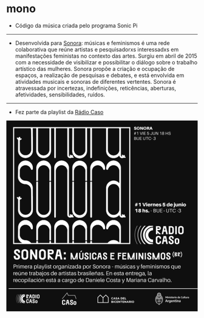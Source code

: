 # mono

- Código da música criada pelo programa Sonic Pi

---

- Desenvolvida para [Sonora](http://www.sonora.me/): músicas e feminismos é uma rede colaborativa que reúne artistas e pesquisadorxs interessadxs em manifestações feministas no contexto das artes. Surgiu em abril de 2015 com a necessidade de visibilizar e possibilitar o diálogo sobre o trabalho artístico das mulheres. Sonora propõe a criação e ocupação de espaços, a realização de pesquisas e debates, e está envolvida em atividades musicais e sonoras de diferentes vertentes. Sonora é atravessada por incertezas, indefinições, reticências, aberturas, afetividades, sensibilidades, ruídos.

---

- Fez parte da playlist da [Rádio Caso](https://centrodeartesonoro.cultura.gob.ar/info/radio-caso/)

![](sonora-01.jpg)
